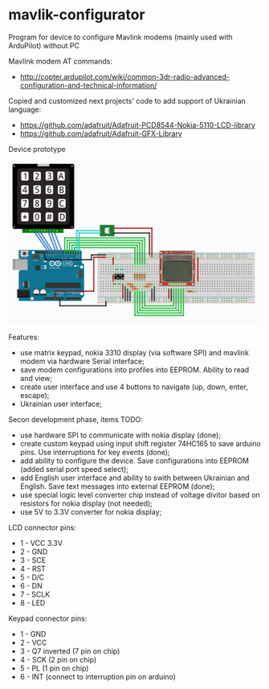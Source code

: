 # mavlik-configurator
Program for device to configure Mavlink modems (mainly used with ArduPilot) without PC

Mavlink modem AT commands:
* http://copter.ardupilot.com/wiki/common-3dr-radio-advanced-configuration-and-technical-information/

Copied and customized next projects' code to add support of Ukrainian language:
* https://github.com/adafruit/Adafruit-PCD8544-Nokia-5110-LCD-library
* https://github.com/adafruit/Adafruit-GFX-Library


Device prototype

![alt tag](https://github.com/vshynkar/mavlik-configurator/blob/master/maket.png)






Features:
* use matrix keypad, nokia 3310 display (via software SPI) and mavlink modem via hardware Serial interface;
* save modem configurations into profiles into EEPROM. Ability to read and view;
* create user interface and use 4 buttons to navigate (up, down, enter, escape);
* Ukrainian user interface;

Secon development phase, items TODO:
* use hardware SPI to communicate with nokia display (done);
* create custom keypad using input shift register 74HC165 to save arduino pins. Use interruptions for key events (done);
* add ability to configure the device. Save configurations into EEPROM (added serial port speed select);
* add English user interface and ability to swith between Ukrainian and English. Save text messages into external EEPROM (done);
* use special logic level converter chip instead of voltage divitor based on resistors for nokia display (not needed);
* use 5V to 3.3V converter for nokia display;

LCD connector pins:

* 1 - VCC 3.3V
* 2 - GND
* 3 - SCE
* 4 - RST
* 5 - D/C
* 6 - DN<MOSI>
* 7 - SCLK
* 8 - LED

Keypad connector pins:

* 1 - GND
* 2 - VCC
* 3 - Q7 inverted (7 pin on chip)
* 4 - SCK (2 pin on chip)
* 5 - PL (1 pin on chip)
* 6 - INT (connect to interruption pin on arduino)
